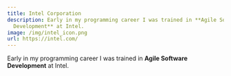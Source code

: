 ```yaml
---
title: Intel Corporation
description: Early in my programming career I was trained in **Agile Software
  Development** at Intel.
image: /img/intel_icon.png
url: https://intel.com/
---
```

Early in my programming career I was trained in **Agile Software Development** at Intel.